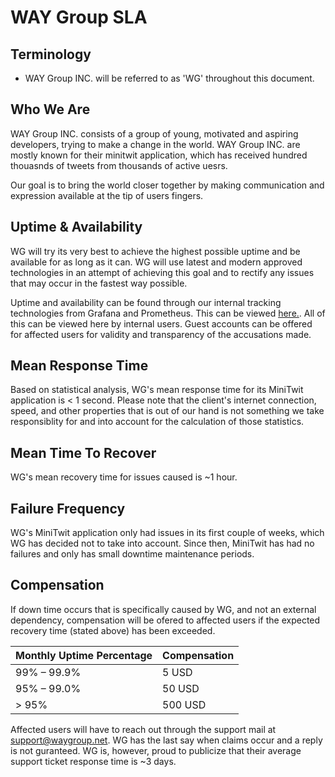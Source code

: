 # WAY Group SLA

## Terminology

- WAY Group INC. will be referred to as 'WG' throughout this document.

## Who We Are

WAY Group INC. consists of a group of young, motivated and aspiring developers, trying to make a change in the world. WAY Group INC. are mostly known for their minitwit application, which has received hundred thouasnds of tweets from thousands of active uesrs.

Our goal is to bring the world closer together by making communication and expression available at the tip of users fingers.

## Uptime & Availability

WG will try its very best to achieve the highest possible uptime and be available for as long as it can. WG will use latest and modern approved technologies in an attempt of achieving this goal and to rectify any issues that may occur in the fastest way possible.

Uptime and availability can be found through our internal tracking technologies from Grafana and Prometheus. This can be viewed [here.](https://stats.minitwit.waygroup.net/). All of this can be viewed here by internal users. Guest accounts can be offered for affected users for validity and transparency of the accusations made.

## Mean Response Time

Based on statistical analysis, WG's mean response time for its MiniTwit application is < 1 second. Please note that the client's internet connection, speed, and other properties that is out of our hand is not something we take responsiblity for and into account for the calculation of those statistics.

## Mean Time To Recover

WG's mean recovery time for issues caused is ~1 hour.

## Failure Frequency

WG's MiniTwit application only had issues in its first couple of weeks, which WG has decided not to take into account. Since then, MiniTwit has had no failures and only has small downtime maintenance periods.

## Compensation

If down time occurs that is specifically caused by WG, and not an external dependency, compensation will be ofered to affected users if the expected recovery time (stated above) has been exceeded.

| Monthly Uptime Percentage | Compensation |
| --- | --- |
| 99% – 99.9% | 5 USD |
| 95% – 99.0% | 50 USD |
| > 95% | 500 USD |

Affected users will have to reach out through the support mail at support@waygroup.net. WG has the last say when claims occur and a reply is not guranteed. WG is, however, proud to publicize that their average support ticket response time is ~3 days.
